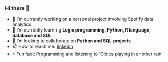 ### Hi there 👋

- 🔭 I’m currently working on a personal project involving Spotify data analytics
- 🌱 I’m currently learning **Logic programming, Python, R language, database and SQL**
- 👯 I’m looking to collaborate on **Python and SQL projects**
- 📫 How to reach me: [linkedin](https://www.linkedin.com/in/yasmin-oliveira-67a56818b/)
- ⚡ Fun fact: Programming and listening to 'Oldies playing in another rain'
